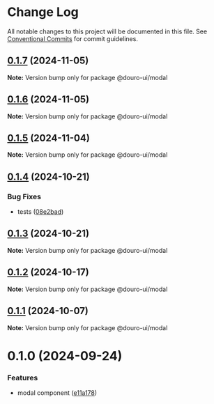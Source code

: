 # Change Log

All notable changes to this project will be documented in this file.
See [Conventional Commits](https://conventionalcommits.org) for commit guidelines.

## [0.1.7](https://github.com/Douro-ui/design-system/compare/@douro-ui/modal@0.1.6...@douro-ui/modal@0.1.7) (2024-11-05)

**Note:** Version bump only for package @douro-ui/modal

## [0.1.6](https://github.com/Douro-ui/design-system/compare/@douro-ui/modal@0.1.5...@douro-ui/modal@0.1.6) (2024-11-05)

**Note:** Version bump only for package @douro-ui/modal

## [0.1.5](https://github.com/Douro-ui/design-system/compare/@douro-ui/modal@0.1.4...@douro-ui/modal@0.1.5) (2024-11-04)

**Note:** Version bump only for package @douro-ui/modal

## [0.1.4](https://github.com/Douro-ui/design-system/compare/@douro-ui/modal@0.1.3...@douro-ui/modal@0.1.4) (2024-10-21)

### Bug Fixes

- tests ([08e2bad](https://github.com/Douro-ui/design-system/commit/08e2bad07fcebdf8f765123b5d145ed8b3b44fc7))

## [0.1.3](https://github.com/Douro-ui/design-system/compare/@douro-ui/modal@0.1.2...@douro-ui/modal@0.1.3) (2024-10-21)

**Note:** Version bump only for package @douro-ui/modal

## [0.1.2](https://github.com/Douro-ui/design-system/compare/@douro-ui/modal@0.1.1...@douro-ui/modal@0.1.2) (2024-10-17)

**Note:** Version bump only for package @douro-ui/modal

## [0.1.1](https://github.com/Douro-ui/design-system/compare/@douro-ui/modal@0.1.0...@douro-ui/modal@0.1.1) (2024-10-07)

**Note:** Version bump only for package @douro-ui/modal

# 0.1.0 (2024-09-24)

### Features

- modal component ([e11a178](https://github.com/Douro-ui/design-system/commit/e11a17860186f88703f6a4f098ac295589324db1))
